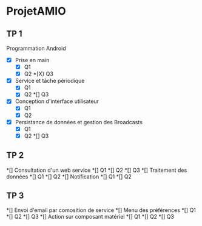 # ProjetAMIO

## TP 1
Programmation Android
*[X] Prise en main
	*[X] Q1
	*[X] Q2
	*[X} Q3
*[X] Service et tâche périodique
	*[X] Q1
	*[X] Q2
	*[] Q3
*[X] Conception d'interface utilisateur
	*[X] Q1
	*[X] Q2
*[X] Persistance de données et gestion des Broadcasts
	*[X] Q1
	*[X] Q2
	*[] Q3

## TP 2
*[] Consultation d'un web service
	*[] Q1
	*[] Q2
	*[] Q3
*[] Traitement des données
	*[] Q1
	*[] Q2
*[] Notification
	*[] Q1
	*[] Q2

## TP 3
*[] Envoi d'email par comosition de service
*[] Menu des préférences
	*[] Q1
	*[] Q2
	*[] Q3
*[] Action sur composant matériel
	*[] Q1
	*[] Q2
	*[] Q3